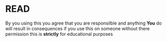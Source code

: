 # READ 

By you using this you agree that you are responsilble and anything **You** do will result in  consequences if you use this on someone without there permission this is **strictly** for educational purposes
